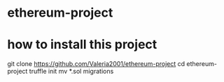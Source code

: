 # ethereum-project


# how to install this project

git clone https://github.com/Valeria2001/ethereum-project
cd ethereum-project
truffle init
mv *.sol migrations 

